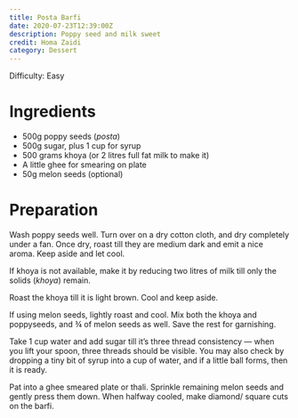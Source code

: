 ```yaml
---
title: Posta Barfi
date: 2020-07-23T12:39:00Z
description: Poppy seed and milk sweet
credit: Homa Zaidi
category: Dessert
--- 
```

Difficulty: Easy

# Ingredients
* 500g poppy seeds (_posta_)
* 500g sugar, plus 1 cup for syrup
* 500 grams khoya (or 2 litres full fat milk to make it)
* A little ghee for smearing on plate 
* 50g melon seeds (optional)

# Preparation
Wash poppy seeds well. Turn over on a dry cotton cloth, and dry completely under a fan. Once dry, roast till they are medium dark and emit a nice aroma. Keep aside and let cool.

If khoya is not available, make it by reducing two litres of milk till only the solids (_khoya_) remain. 

Roast the khoya till it is light brown. Cool and keep aside.

If using melon seeds, lightly roast and cool. Mix both the khoya and poppyseeds, and ¾ of melon seeds as well. Save the rest for garnishing. 

Take 1 cup water and add sugar till it’s three thread consistency — when you lift your spoon, three threads should be visible. You may also check by dropping a tiny bit of syrup into a cup of water, and if a little ball forms, then it is ready.

Pat into a ghee smeared plate or thali. Sprinkle remaining melon seeds and gently press them down. When halfway cooled, make diamond/ square cuts on the barfi.
